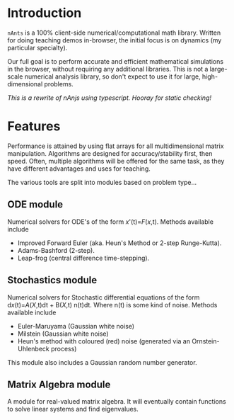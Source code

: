 # Introduction

`nAnts` is a 100% client-side numerical/computational math library. Written for doing teaching demos in-browser, the initial focus is on dynamics (my particular specialty).

Our full goal is to perform accurate and efficient mathematical simulations in the browser, without requiring any additional libraries. This is not a large-scale numerical analysis library, so don't expect to use it for large, high-dimensional problems.

*This is a rewrite of nAnjs using typescript. Hooray for static checking!*

# Features

Performance is attained by using flat arrays for all multidimensional matrix manipulation. Algorithms are designed for accuracy/stability first, then speed. Often, multiple algorithms will be offered for the same task, as they have different advantages and uses for teaching.

The various tools are split into modules based on problem type...

## ODE module
Numerical solvers for ODE's of the form *x*'(t)=*F*(*x*,t). Methods available include

* Improved Forward Euler (aka. Heun's Method or 2-step Runge-Kutta).
* Adams-Bashford (2-step).
* Leap-frog (central difference time-stepping).

## Stochastics module
Numerical solvers for Stochastic differential equations of the form d*x*(t)=*A*(*X*,t)dt + B(*X*,t) n(t)dt. Where n(t) is some kind of noise. Methods available include

* Euler-Maruyama (Gaussian white noise)
* Milstein (Gaussian white noise)
* Heun's method with coloured (red) noise (generated via an Ornstein-Uhlenbeck process)

This module also includes a Gaussian random number generator.

## Matrix Algebra module
A module for real-valued matrix algebra. It will eventually contain functions to solve linear systems and find eigenvalues.
